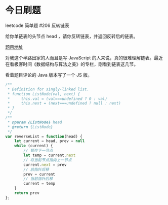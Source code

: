 # 今日刷题

leetcode 简单题 #206 反转链表

给你单链表的头节点 head ，请你反转链表，并返回反转后的链表。

[题目地址](https://leetcode-cn.com/problems/reverse-linked-list/)

对我这个半路出家的人而且是写 JavaScript 的人来说，真的很难理解链表。最近在看极客时间《数据结构与算法之美》的专栏，刚看到链表这几节。

看着题目评论的 Java 版本写了一个 JS 版。

```js
/**
 * Definition for singly-linked list.
 * function ListNode(val, next) {
 *     this.val = (val===undefined ? 0 : val)
 *     this.next = (next===undefined ? null : next)
 * }
 */
/**
 * @param {ListNode} head
 * @return {ListNode}
 */
var reverseList = function(head) {
    let current = head, prev = null
    while (current) {
        // 暂存下一节点
        let temp = current.next
        // 将当前节点指向上一节点
        current.next = prev
        // 前指针后移
        prev = current
        // 当前指针后移
        current = temp
    }
    return prev
};
```

